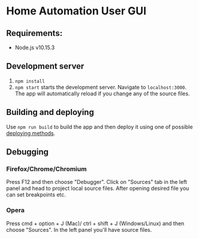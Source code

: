 # Home Automation User GUI

## Requirements:
* Node.js v10.15.3

## Development server
1. `npm install`
2. `npm start` starts the development server. Navigate to `localhost:3000`. The app will automatically reload if you change any of the source files.

## Building and deploying
Use `npm run build` to build the app and then deploy it using one of possible [deploying methods](https://create-react-app.dev/docs/deployment/).

## Debugging
### Firefox/Chrome/Chromium
Press F12 and then choose "Debugger". Click on "Sources" tab in the left panel and head to project local source files. After opening desired file you can set breakpoints etc. 

### Opera
Press cmd + option + J (Mac)/ ctrl + shift + J (Windows/Linux) and then choose "Sources". In the left panel you'll have source files. 
